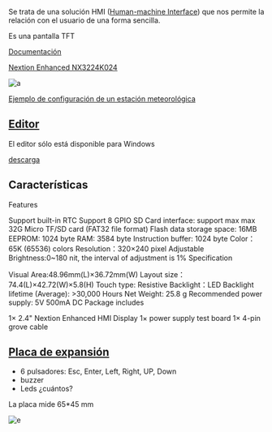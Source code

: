 Se trata de una solución HMI ([Human-machine Interface](https://en.wikipedia.org/wiki/User_interface)) que nos permite la relación con el usuario de una forma sencilla.

Es una pantalla TFT


[Documentación](https://www.itead.cc/wiki/Nextion_HMI_Solution)

[Nextion Enhanced
NX3224K024](https://www.itead.cc/nextion-nx3224k024.html?acc=70efdf2ec9b086079795c442636b55fb)

![a](https://cdn.itead.cc/media/catalog/product/2/_/2.4_nextion_enhanced_hmi_display-10.jpg)




[Ejemplo de configuración de un estación meteorológica](https://www.itead.cc/blog/nextion-weather-station-tutorial/)

## [Editor](https://nextion.itead.cc/)

El editor sólo está disponible para Windows

[descarga](https://nextion.itead.cc/download.html)

## Características

 Features

 Support built-in RTC
 Support 8 GPIO
 SD Card interface: support max max 32G Micro TF/SD card (FAT32 file format)
 Flash data storage space: 16MB
 EEPROM: 1024 byte
 RAM: 3584 byte
 Instruction buffer: 1024 byte
 Color：65K (65536) colors
 Resolution：320×240 pixel
 Adjustable Brightness:0~180 nit, the interval of adjustment is 1%
 Specification

 Visual Area:48.96mm(L)×36.72mm(W)
 Layout size：74.4(L)×42.72(W)×5.8(H)
 Touch type: Resistive
 Backlight：LED
 Backlight lifetime (Average): >30,000 Hours
 Net Weight: 25.8 g
 Recommended power supply: 5V 500mA DC
 Package includes

 1× 2.4" Nextion Enhanced HMI Display
 1× power supply test board
 1× 4-pin grove cable

## [Placa de expansión](https://www.itead.cc/nextion-expansion-board.html?acc=70efdf2ec9b086079795c442636b55fb)

* 6 pulsadores: Esc, Enter, Left, Right, UP, Down
* buzzer
* Leds ¿cuántos?

La placa mide  65*45 mm

 ![e](https://cdn.itead.cc/media/catalog/product/cache/1/image/9df78eab33525d08d6e5fb8d27136e95/n/e/nextion_enhanced_expansion_board-2.jpg)
